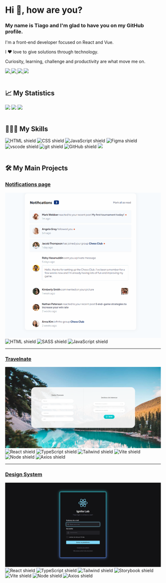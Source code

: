 # Hi 👋, how are you?

### My name is Tiago and I'm glad to have you on my GitHub profile.

I'm a front-end developer focused on React and Vue.

I ❤️ love to give solutions through technology.

Curiosity, learning, challenge and productivity are what move me on.

<div>
  <a href="https://api.whatsapp.com/send?phone=5516991974262" target="_blank" rel="noreferrer">
    <img src="https://img.shields.io/badge/WhatsApp-25D366?style=for-the-badge&logo=whatsapp&logoColor=white" />
  </a>
  <a href="https://www.linkedin.com/in/tascintra/" target="_blank" rel="noreferrer">
    <img src="https://img.shields.io/badge/LinkedIn-0077B5?style=for-the-badge&logo=linkedin&logoColor=white" />
  </a>
  <a href="https://discordapp.com/users/Tiago%20Silva#7043" target="_blank" rel="noreferrer">
    <img src="https://img.shields.io/badge/Discord-7289DA?style=for-the-badge&logo=discord&logoColor=white" />
  </a>
  <a href="mailto:tiago.slv@hotmail.com" target="_blank" rel="noreferrer">
    <img src="https://img.shields.io/badge/Hotmail-0078D4?style=for-the-badge&logo=microsoft-outlook&logoColor=white" />
  </a>
</div>

<br>

## 📈 My Statistics
<div>
  <img height="150rem" src="https://github-readme-stats-git-masterrstaa-rickstaa.vercel.app/api?username=tascintra&show_icons=true&theme=github_dark&include_all_commits=true&count_private=true" />
  <img height="150rem" src="https://streak-stats.demolab.com/?user=tascintra&theme=github-dark-blue" />
  <img height="152rem" src="https://github-readme-stats-git-masterrstaa-rickstaa.vercel.app/api/top-langs/?username=tascintra&layout=compact&langs_count=16&theme=github_dark" />
</div>

<br>

## 🦹🏽‍♂️ My Skills
<div>
  <img src="https://img.shields.io/badge/HTML5-E34F26?style=for-the-badge&logo=html5&logoColor=white" alt="HTML shield" />
  <img src="https://img.shields.io/badge/CSS3-1572B6?style=for-the-badge&logo=css3&logoColor=white" alt="CSS shield" />
  <img src="https://img.shields.io/badge/JavaScript-F7DF1E?style=for-the-badge&logo=javascript&logoColor=black" alt="JavaScript shield" />
  <img src="https://img.shields.io/badge/Figma-F24E1E?style=for-the-badge&logo=figma&logoColor=white" alt="Figma shield" />
  <img src="https://img.shields.io/badge/Visual_Studio_Code-0078D4?style=for-the-badge&logo=visual%20studio%20code&logoColor=white" alt="vscode shield" />
  <img src="https://img.shields.io/badge/GIT-E44C30?style=for-the-badge&logo=git&logoColor=white" alt="git shield" />
  <img src="https://img.shields.io/badge/GitHub-000000?style=for-the-badge&logo=github&logoColor=white" alt="GitHub shield" />
  <img src="https://img.shields.io/badge/Design%20Thinking-470137?style=for-the-badge&logo=Adobe%20Creative%20Cloud&logoColor=white" />
</div>


<br>

## 🛠️ My Main Projects

### [Notifications page](https://github.com/tascintra/notifications-page-sass)
![](https://raw.githubusercontent.com/tascintra/notifications-page-sass/main/design/notifications-demo.gif)
<br>
<img src="https://img.shields.io/badge/HTML5-E34F26?style=for-the-badge&logo=html5&logoColor=white" alt="HTML shield" />
<img src="https://img.shields.io/badge/Sass-CC6699?style=for-the-badge&logo=sass&logoColor=white" alt="SASS shield" />
<img src="https://img.shields.io/badge/JavaScript-F7DF1E?style=for-the-badge&logo=javascript&logoColor=black" alt="JavaScript shield" />

---

### [Travelnate](https://github.com/tascintra/travelnate)
![](https://github.com/tascintra/travelnate/blob/main/.github/travelnate-screenshot.png)
<br>
<img src="https://img.shields.io/badge/React-20232A?style=for-the-badge&logo=react&logoColor=61DAFB" alt="React shield" />
<img src="https://img.shields.io/badge/TypeScript-007ACC?style=for-the-badge&logo=typescript&logoColor=white" alt="TypeScript shield" />
<img src="https://img.shields.io/badge/Tailwind_CSS-38B2AC?style=for-the-badge&logo=tailwind-css&logoColor=white" alt="Tailwind shield" />
<img src="https://img.shields.io/badge/Vite-646CFF?style=for-the-badge&logo=Vite&logoColor=white" alt="Vite shield" />
<img src="https://img.shields.io/badge/Node.js-43853D?style=for-the-badge&logo=node.js&logoColor=white" alt="Node shield" />
<img src="https://img.shields.io/badge/Axios-5A29E4?style=for-the-badge&logo=Axios&logoColor=white" alt="Axios shield" />

---

### [Design System](https://github.com/tascintra/design-system-lab)
![](https://github.com/tascintra/design-system-lab/blob/master/design/preview.png)
<br>
<img src="https://img.shields.io/badge/React-20232A?style=for-the-badge&logo=react&logoColor=61DAFB" alt="React shield" />
<img src="https://img.shields.io/badge/TypeScript-007ACC?style=for-the-badge&logo=typescript&logoColor=white" alt="TypeScript shield" />
<img src="https://img.shields.io/badge/Tailwind_CSS-38B2AC?style=for-the-badge&logo=tailwind-css&logoColor=white" alt="Tailwind shield" />
<img src="https://img.shields.io/badge/-Storybook-ff4785?style=for-the-badge&logo=Storybook&logoColor=white" alt="Storybook shield" />
<img src="https://img.shields.io/badge/Vite-646CFF?style=for-the-badge&logo=Vite&logoColor=white" alt="Vite shield" />
<img src="https://img.shields.io/badge/Node.js-43853D?style=for-the-badge&logo=node.js&logoColor=white" alt="Node shield" />
<img src="https://img.shields.io/badge/Axios-5A29E4?style=for-the-badge&logo=Axios&logoColor=white" alt="Axios shield" />

